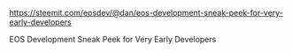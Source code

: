 https://steemit.com/eosdev/@dan/eos-development-sneak-peek-for-very-early-developers

EOS Development Sneak Peek for Very Early Developers
